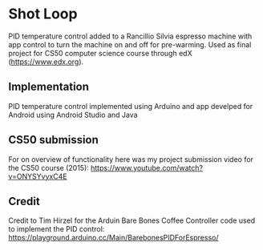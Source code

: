 # Shot Loop
PID temperature control added to a Rancillio Silvia espresso machine with app control to turn the machine on and off for pre-warming.
Used as final project for CS50 computer science course through edX (https://www.edx.org).

## Implementation
PID temperature control implemented using Arduino and app develped for Android using Android Studio and Java

## CS50 submission
For on overview of functionality here was my project submission video for the CS50 course (2015):
    https://www.youtube.com/watch?v=ONYSYvyxC4E

## Credit
Credit to Tim Hirzel for the Arduin Bare Bones Coffee Controller code used to implement the PID control:
    https://playground.arduino.cc/Main/BarebonesPIDForEspresso/
